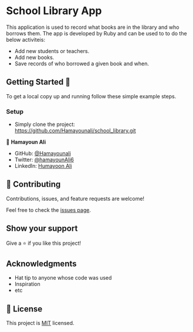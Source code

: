 # School Library App

This application is used to record what books are in the library and who borrows them. The app is developed by Ruby and can be used to to do the below activiteis:

- Add new students or teachers.
- Add new books.
- Save records of who borrowed a given book and when.

## Getting Started 🙌

To get a local copy up and running follow these simple example steps.

### Setup

- Simply clone the project: https://github.com/Hamayounali/school_library.git


👤 **Hamayoun Ali**

- GitHub: [@Hamayounali](https://github.com/Hamayounali)
- Twitter: [@hamayounAli6](https://twitter.com/hamayounAli6)
- LinkedIn: [Humayoon Ali](https://www.linkedin.com/in/humayoon-ali-663ba2239)

## 🤝 Contributing

Contributions, issues, and feature requests are welcome!

Feel free to check the [issues page](../../issues/).

## Show your support

Give a ⭐️ if you like this project!

## Acknowledgments

- Hat tip to anyone whose code was used
- Inspiration
- etc

## 📝 License

This project is [MIT](./MIT.md) licensed.
